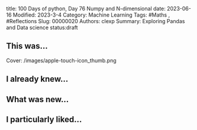 title: 100 Days of python, Day 76 Numpy and N-dimensional
date: 2023-06-16
Modified: 2023-3-4
Category: Machine Learning
Tags: #Maths , #Reflections
Slug: 00000020
Authors: clexp
Summary: Exploring Pandas and Data science
status:draft
## This was...
Cover: /images/apple-touch-icon_thumb.png


## I already knew...

## What was new...

## I particularly liked... 
